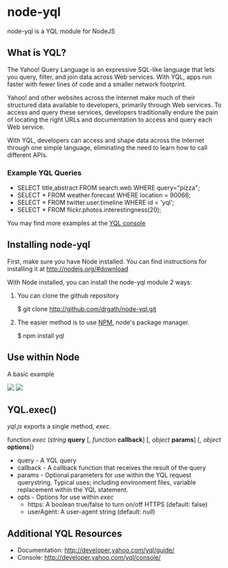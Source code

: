 node-yql
========

node-yql is a YQL module for NodeJS

What is YQL?
------------

The Yahoo! Query Language is an expressive SQL-like language that lets you query, filter, and join data across Web services. With YQL, apps run faster with fewer lines of code and a smaller network footprint.

Yahoo! and other websites across the Internet make much of their structured data available to developers, primarily through Web services. To access and query these services, developers traditionally endure the pain of locating the right URLs and documentation to access and query each Web service.

With YQL, developers can access and shape data across the Internet through one simple language, eliminating the need to learn how to call different APIs.

### Example YQL Queries

* SELECT title,abstract FROM search.web WHERE query="pizza";
* SELECT * FROM weather.forecast WHERE location = 90066;
* SELECT * FROM twitter.user.timeline WHERE id = 'yql';
* SELECT * FROM flickr.photos.interestingness(20);

You may find more examples at the [YQL console](http://developer.yahoo.com/yql/console/ "YQL console")

Installing node-yql
-------------------
First, make sure you have Node installed.  You can find instructions for installing it at <http://nodejs.org/#download>

With Node installed, you can install the node-yql module 2 ways: 

1) You can clone the github repository

	$ git clone http://github.com/drgath/node-yql.git

2) The easier method is to use [NPM](http://github.com/isaacs/npm), node's package manager.

	$ npm install yql

Use within Node
---------------

A basic example

![](http://s89997654.onlinehome.us/screencaps/untitled-20100710-160828.jpg)
![](http://s89997654.onlinehome.us/screencaps/Default-20100710-160425.jpg)

YQL.exec()
----------

*yql.js* exports a single method, *exec*.

function *exec* (*string* __query__ [, *function* __callback__] [, *object* __params__] [, *object* __options__])

* query - A YQL query
* callback - A callback function that receives the result of the query
* params - Optional parameters for use within the YQL request querystring. Typical uses; including environment files, variable replacement within the YQL statement.
* opts - Options for use within *exec* 
	* https: A boolean true/false to turn on/off HTTPS (default: false)
	* userAgent: A user-agent string (default: *null*)


Additional YQL Resources
------------------------

* Documentation: <http://developer.yahoo.com/yql/guide/>
* Console: <http://developer.yahoo.com/yql/console/>